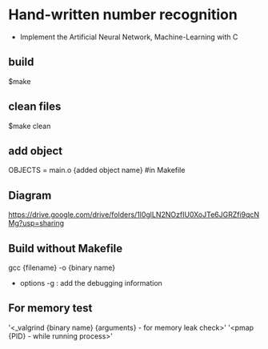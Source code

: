 # Hand-written number recognition
 - Implement the Artificial Neural Network, Machine-Learning with C

## build
 $make

## clean files
 $make clean

## add object
 OBJECTS = main.o {added object name} #in Makefile

## Diagram
 https://drive.google.com/drive/folders/1l0glLN2NOzfIU0XoJTe6JGRZfi9qcNMg?usp=sharing 

## Build without Makefile
 gcc {filename} -o {binary name}
  - options
    -g : add the debugging information

## For memory test
 '<_valgrind {binary name} {arguments}  - for memory leak check>'
 '<pmap {PID}                           - while running process>'